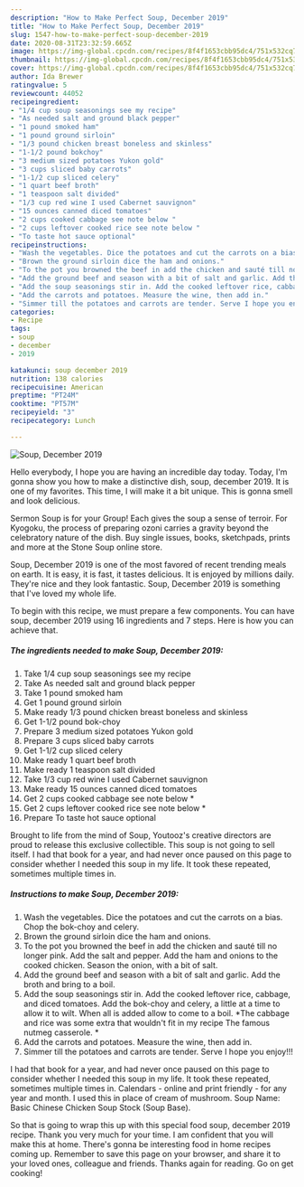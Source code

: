 ```yaml
---
description: "How to Make Perfect Soup, December 2019"
title: "How to Make Perfect Soup, December 2019"
slug: 1547-how-to-make-perfect-soup-december-2019
date: 2020-08-31T23:32:59.665Z
image: https://img-global.cpcdn.com/recipes/8f4f1653cbb95dc4/751x532cq70/soup-december-2019-recipe-main-photo.jpg
thumbnail: https://img-global.cpcdn.com/recipes/8f4f1653cbb95dc4/751x532cq70/soup-december-2019-recipe-main-photo.jpg
cover: https://img-global.cpcdn.com/recipes/8f4f1653cbb95dc4/751x532cq70/soup-december-2019-recipe-main-photo.jpg
author: Ida Brewer
ratingvalue: 5
reviewcount: 44052
recipeingredient:
- "1/4 cup soup seasonings see my recipe"
- "As needed salt and ground black pepper"
- "1 pound smoked ham"
- "1 pound ground sirloin"
- "1/3 pound chicken breast boneless and skinless"
- "1-1/2 pound bokchoy"
- "3 medium sized potatoes Yukon gold"
- "3 cups sliced baby carrots"
- "1-1/2 cup sliced celery"
- "1 quart beef broth"
- "1 teaspoon salt divided"
- "1/3 cup red wine I used Cabernet sauvignon"
- "15 ounces canned diced tomatoes"
- "2 cups cooked cabbage see note below "
- "2 cups leftover cooked rice see note below "
- "To taste hot sauce optional"
recipeinstructions:
- "Wash the vegetables. Dice the potatoes and cut the carrots on a bias. Chop the bok-choy and celery."
- "Brown the ground sirloin dice the ham and onions."
- "To the pot you browned the beef in add the chicken and sauté till no longer pink. Add the salt and pepper. Add the ham and onions to the cooked chicken. Season the onion, with a bit of salt."
- "Add the ground beef and season with a bit of salt and garlic. Add the broth and bring to a boil."
- "Add the soup seasonings stir in. Add the cooked leftover rice, cabbage, and diced tomatoes. Add the bok-choy and celery, a little at a time to allow it to wilt. When all is added allow to come to a boil. *The cabbage and rice was some extra that wouldn&#39;t fit in my recipe The famous nutmeg casserole. *"
- "Add the carrots and potatoes. Measure the wine, then add in."
- "Simmer till the potatoes and carrots are tender. Serve I hope you enjoy!!!"
categories:
- Recipe
tags:
- soup
- december
- 2019

katakunci: soup december 2019 
nutrition: 138 calories
recipecuisine: American
preptime: "PT24M"
cooktime: "PT57M"
recipeyield: "3"
recipecategory: Lunch

---
```



![Soup, December 2019](https://img-global.cpcdn.com/recipes/8f4f1653cbb95dc4/751x532cq70/soup-december-2019-recipe-main-photo.jpg)

Hello everybody, I hope you are having an incredible day today. Today, I'm gonna show you how to make a distinctive dish, soup, december 2019. It is one of my favorites. This time, I will make it a bit unique. This is gonna smell and look delicious.

Sermon Soup is for your Group! Each gives the soup a sense of terroir. For Kyogoku, the process of preparing ozoni carries a gravity beyond the celebratory nature of the dish. Buy single issues, books, sketchpads, prints and more at the Stone Soup online store.

Soup, December 2019 is one of the most favored of recent trending meals on earth. It is easy, it is fast, it tastes delicious. It is enjoyed by millions daily. They're nice and they look fantastic. Soup, December 2019 is something that I've loved my whole life.


To begin with this recipe, we must prepare a few components. You can have soup, december 2019 using 16 ingredients and 7 steps. Here is how you can achieve that.

<!--inarticleads1-->

##### The ingredients needed to make Soup, December 2019:

1. Take 1/4 cup soup seasonings see my recipe
1. Take As needed salt and ground black pepper
1. Take 1 pound smoked ham
1. Get 1 pound ground sirloin
1. Make ready 1/3 pound chicken breast boneless and skinless
1. Get 1-1/2 pound bok-choy
1. Prepare 3 medium sized potatoes Yukon gold
1. Prepare 3 cups sliced baby carrots
1. Get 1-1/2 cup sliced celery
1. Make ready 1 quart beef broth
1. Make ready 1 teaspoon salt divided
1. Take 1/3 cup red wine I used Cabernet sauvignon
1. Make ready 15 ounces canned diced tomatoes
1. Get 2 cups cooked cabbage see note below *
1. Get 2 cups leftover cooked rice see note below *
1. Prepare To taste hot sauce optional


Brought to life from the mind of Soup, Youtooz&#39;s creative directors are proud to release this exclusive collectible. This soup is not going to sell itself. I had that book for a year, and had never once paused on this page to consider whether I needed this soup in my life. It took these repeated, sometimes multiple times in. 

<!--inarticleads2-->

##### Instructions to make Soup, December 2019:

1. Wash the vegetables. Dice the potatoes and cut the carrots on a bias. Chop the bok-choy and celery.
1. Brown the ground sirloin dice the ham and onions.
1. To the pot you browned the beef in add the chicken and sauté till no longer pink. Add the salt and pepper. Add the ham and onions to the cooked chicken. Season the onion, with a bit of salt.
1. Add the ground beef and season with a bit of salt and garlic. Add the broth and bring to a boil.
1. Add the soup seasonings stir in. Add the cooked leftover rice, cabbage, and diced tomatoes. Add the bok-choy and celery, a little at a time to allow it to wilt. When all is added allow to come to a boil. *The cabbage and rice was some extra that wouldn&#39;t fit in my recipe The famous nutmeg casserole. *
1. Add the carrots and potatoes. Measure the wine, then add in.
1. Simmer till the potatoes and carrots are tender. Serve I hope you enjoy!!!


I had that book for a year, and had never once paused on this page to consider whether I needed this soup in my life. It took these repeated, sometimes multiple times in. Calendars - online and print friendly - for any year and month. I used this in place of cream of mushroom. Soup Name: Basic Chinese Chicken Soup Stock (Soup Base). 

So that is going to wrap this up with this special food soup, december 2019 recipe. Thank you very much for your time. I am confident that you will make this at home. There's gonna be interesting food in home recipes coming up. Remember to save this page on your browser, and share it to your loved ones, colleague and friends. Thanks again for reading. Go on get cooking!
